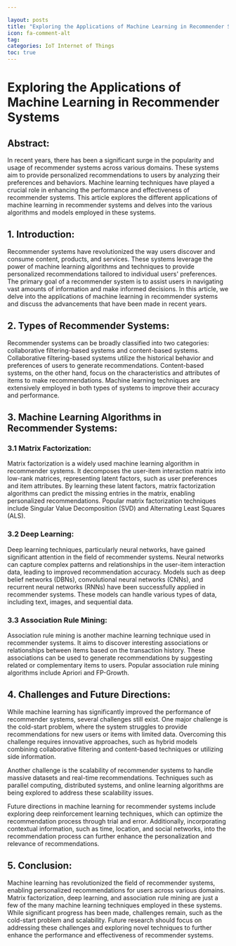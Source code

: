 ```yaml
---

layout: posts
title: "Exploring the Applications of Machine Learning in Recommender Systems"
icon: fa-comment-alt
tag:      
categories: IoT Internet of Things
toc: true
---
```




# Exploring the Applications of Machine Learning in Recommender Systems

## Abstract:

In recent years, there has been a significant surge in the popularity and usage of recommender systems across various domains. These systems aim to provide personalized recommendations to users by analyzing their preferences and behaviors. Machine learning techniques have played a crucial role in enhancing the performance and effectiveness of recommender systems. This article explores the different applications of machine learning in recommender systems and delves into the various algorithms and models employed in these systems.

## 1. Introduction:

Recommender systems have revolutionized the way users discover and consume content, products, and services. These systems leverage the power of machine learning algorithms and techniques to provide personalized recommendations tailored to individual users' preferences. The primary goal of a recommender system is to assist users in navigating vast amounts of information and make informed decisions. In this article, we delve into the applications of machine learning in recommender systems and discuss the advancements that have been made in recent years.

## 2. Types of Recommender Systems:

Recommender systems can be broadly classified into two categories: collaborative filtering-based systems and content-based systems. Collaborative filtering-based systems utilize the historical behavior and preferences of users to generate recommendations. Content-based systems, on the other hand, focus on the characteristics and attributes of items to make recommendations. Machine learning techniques are extensively employed in both types of systems to improve their accuracy and performance.

## 3. Machine Learning Algorithms in Recommender Systems:

### 3.1 Matrix Factorization:

Matrix factorization is a widely used machine learning algorithm in recommender systems. It decomposes the user-item interaction matrix into low-rank matrices, representing latent factors, such as user preferences and item attributes. By learning these latent factors, matrix factorization algorithms can predict the missing entries in the matrix, enabling personalized recommendations. Popular matrix factorization techniques include Singular Value Decomposition (SVD) and Alternating Least Squares (ALS).

### 3.2 Deep Learning:

Deep learning techniques, particularly neural networks, have gained significant attention in the field of recommender systems. Neural networks can capture complex patterns and relationships in the user-item interaction data, leading to improved recommendation accuracy. Models such as deep belief networks (DBNs), convolutional neural networks (CNNs), and recurrent neural networks (RNNs) have been successfully applied in recommender systems. These models can handle various types of data, including text, images, and sequential data.

### 3.3 Association Rule Mining:

Association rule mining is another machine learning technique used in recommender systems. It aims to discover interesting associations or relationships between items based on the transaction history. These associations can be used to generate recommendations by suggesting related or complementary items to users. Popular association rule mining algorithms include Apriori and FP-Growth.

## 4. Challenges and Future Directions:

While machine learning has significantly improved the performance of recommender systems, several challenges still exist. One major challenge is the cold-start problem, where the system struggles to provide recommendations for new users or items with limited data. Overcoming this challenge requires innovative approaches, such as hybrid models combining collaborative filtering and content-based techniques or utilizing side information.

Another challenge is the scalability of recommender systems to handle massive datasets and real-time recommendations. Techniques such as parallel computing, distributed systems, and online learning algorithms are being explored to address these scalability issues.

Future directions in machine learning for recommender systems include exploring deep reinforcement learning techniques, which can optimize the recommendation process through trial and error. Additionally, incorporating contextual information, such as time, location, and social networks, into the recommendation process can further enhance the personalization and relevance of recommendations.

## 5. Conclusion:

Machine learning has revolutionized the field of recommender systems, enabling personalized recommendations for users across various domains. Matrix factorization, deep learning, and association rule mining are just a few of the many machine learning techniques employed in these systems. While significant progress has been made, challenges remain, such as the cold-start problem and scalability. Future research should focus on addressing these challenges and exploring novel techniques to further enhance the performance and effectiveness of recommender systems.